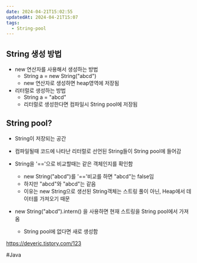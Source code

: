 ```yaml
---
date: 2024-04-21T15:02:55
updatedAt: 2024-04-21T15:07
tags:
  - String-pool
---
```

## String 생성 방법
- new 연산자를 사용해서 생성하는 방법
	- String a = new String("abcd")
	- new 연산자로 생성하면 heap영역에 저장됨
- 리터럴로 생성하는 방법
	- String a = "abcd"
	- 리터럴로 생성한다면 컴파일시 String pool에 저장됨

## String pool?
- String이 저장되는 공간
- 컴파일될때 코드에 나타난 리터럴로 선언된 String들이 String pool에 들어감
- String을 '\=='으로 비교할때는 같은 객체인지를 확인함
	- new String("abcd")를 '\=='비교를 하면 "abcd"는 false임
	- 하지만 "abcd"와 "abcd"는 같음
	- 이유는 new String으로 생선된 String객체는 스트링 풀이 아닌, Heap에서 데이터를 가져오기 때문

- new String("abcd").intern() 을 사용하면 현재 스트링을 String pool에서 가져옴
	- String pool에 없다면 새로 생성함

https://deveric.tistory.com/123

#Java 